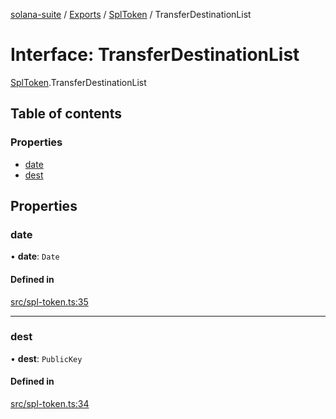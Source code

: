 [solana-suite](../README.md) / [Exports](../modules.md) / [SplToken](../modules/SplToken.md) / TransferDestinationList

# Interface: TransferDestinationList

[SplToken](../modules/SplToken.md).TransferDestinationList

## Table of contents

### Properties

- [date](SplToken.TransferDestinationList.md#date)
- [dest](SplToken.TransferDestinationList.md#dest)

## Properties

### date

• **date**: `Date`

#### Defined in

[src/spl-token.ts:35](https://github.com/fukaoi/solana-suite/blob/077409e/src/spl-token.ts#L35)

___

### dest

• **dest**: `PublicKey`

#### Defined in

[src/spl-token.ts:34](https://github.com/fukaoi/solana-suite/blob/077409e/src/spl-token.ts#L34)
